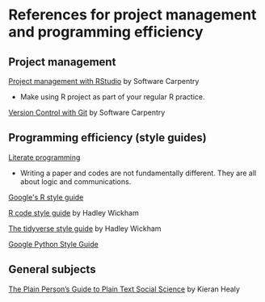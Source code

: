 # References for project management and programming efficiency 

## Project management 

[Project management with RStudio](https://swcarpentry.github.io/r-novice-gapminder/02-project-intro/) by  Software Carpentry

- Make using R project as part of your regular R practice.

[Version Control with Git](https://swcarpentry.github.io/git-novice/) by Software Carpentry

## Programming efficiency (style guides)

[Literate programming](http://www.literateprogramming.com/index.html)

- Writing a paper and codes are not fundamentally different. They are all about logic and communications.

[Google's R style guide](https://google.github.io/styleguide/Rguide.xml)

[R code style guide](http://r-pkgs.had.co.nz/r.html) by Hadley Wickham 

[The tidyverse style guide](http://style.tidyverse.org/) by Hadley Wickham

[Google Python Style Guide](https://github.com/google/styleguide/blob/gh-pages/pyguide.md)

## General subjects 

[The Plain Person’s Guide to Plain Text Social Science](http://plain-text.co/) by Kieran Healy 
